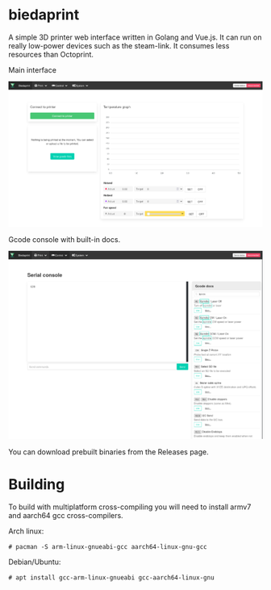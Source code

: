 # biedaprint

A simple 3D printer web interface written in Golang and Vue.js. It can run on really low-power devices such as the steam-link. It consumes less resources than Octoprint. 

Main interface

![Main screen](./docs/biedaprint_main_screen.png)

Gcode console with built-in docs.

![Main screen](./docs/biedaprint_console_screen.png)

You can download prebuilt binaries from the Releases page.


# Building

To build with multiplatform cross-compiling you will need to install armv7 and aarch64 gcc cross-compilers.

Arch linux:
```
# pacman -S arm-linux-gnueabi-gcc aarch64-linux-gnu-gcc
```

Debian/Ubuntu:
```
# apt install gcc-arm-linux-gnueabi gcc-aarch64-linux-gnu
```

